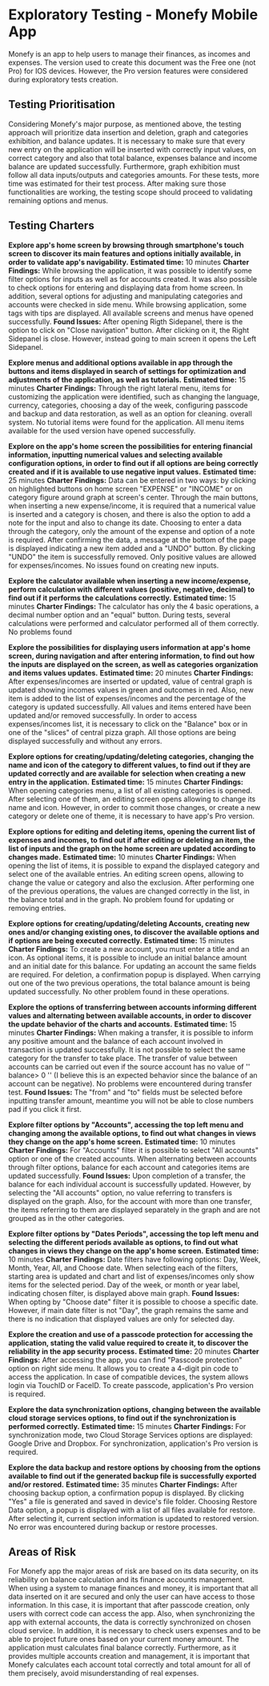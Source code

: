 # Exploratory Testing - Monefy Mobile App

Monefy is an app to help users to manage their finances, as incomes and expenses. The version used to create this document was the Free one (not Pro) for IOS devices. However, the Pro version features were considered during exploratory tests creation.


## Testing Prioritisation

Considering Monefy's major purpose, as mentioned above, the testing approach will prioritize data insertion and deletion, graph and categories exhibition, and balance updates. It is necessary to make sure that every new entry on the application will be inserted with correctly input values, on correct category and also that total balance, expenses balance and income balance are updated successfully.
Furthermore, graph exhibition must follow all data inputs/outputs and categories amounts. For these tests, more time was estimated for their test process.
After making sure those functionalities are working, the testing scope should proceed to validating remaining options and menus.


## Testing Charters

**Explore app's home screen by browsing through smartphone's touch screen to discover its main features and options initially available, in order to validate app's navigability.**
**Estimated time:** 10 minutes
**Charter Findings:** While browsing the application, it was possible to identify some filter options for inputs as well as for accounts created. It was also possible to check options for entering and displaying data from home screen. In addition, several options for adjusting and manipulating categories and accounts were checked in side menu. While browsing application, some tags with tips are displayed. All available screens and menus have opened successfully.
**Found Issues:** After opening Rigth Sidepanel, there is the option to click on "Close navigation" button. After clicking on it, the Right Sidepanel is close. However, instead going to main screen it opens the Left Sidepanel.



**Explore menus and additional options available in app through the buttons and items displayed in search of settings for optimization and adjustments of the application, as well as tutorials.**
**Estimated time:** 15 minutes
**Charter Findings:** Through the right lateral menu, items for customizing the application were identified, such as changing the language, currency, categories, choosing a day of the week, configuring passcode and backup and data restoration, as well as an option for cleaning. overall system. No tutorial items were found for the application. All menu items available for the used version have opened successfully.



**Explore on the app's home screen the possibilities for entering financial information, inputting numerical values and selecting available configuration options, in order to find out if all options are being correctly created and if it is available to use negative input values.**
**Estimated time:** 25 minutes
**Charter Findings:** Data can be entered in two ways: by clicking on highlighted buttons on home screen "EXPENSE" or "INCOME" or on category figure around graph at screen's center. Through the main buttons, when inserting a new expense/income, it is required that a numerical value is inserted and a category is chosen, and there is also the option to add a note for the input and also to change its date. Choosing to enter a data through the category, only the amount of the expense and option of a note is required. After confirming the data, a message at the bottom of the page is displayed indicating a new item added and a "UNDO" button. By clicking "UNDO" the item is successfully removed. Only positive values are allowed for expenses/incomes. No issues found on creating new inputs. 



**Explore the calculator available when inserting a new income/expense, perform calculation with different values (positive, negative, decimal) to find out if it performs the calculations correctly.**
**Estimated time:** 15 minutes
**Charter Findings:** The calculator has only the 4 basic operations, a decimal number option and an "equal" button. During tests, several calculations were performed and calculator performed all of them correctly. No problems found



**Explore the possibilities for displaying users information at app's home screen, during navigation and after entering information, to find out how the inputs are displayed on the screen, as well as categories organization and items values updates.**
**Estimated time:** 20 minutes
**Charter Findings:** After expenses/incomes are inserted or updated, value of central graph is updated showing incomes values in green and outcomes in red. Also, new item is added to the list of expenses/incomes and the percentage of the category is updated successfully. All values and items entered have been updated and/or removed successfully. In order to access expenses/incomes list, it is necessary to click on the "Balance" box or in one of the "slices" of central pizza graph. All those options are being displayed successfully and without any errors.



**Explore options for creating/updating/deleting categories, changing the name and icon of the category to different values, to find out if they are updated correctly and are available for selection when creating a new entry in the application.**
**Estimated time:** 15 minutes
**Charter Findings:** When opening categories menu, a list of all existing categories is opened. After selecting one of them, an editing screen opens allowing to change its name and icon. However, in order to commit those changes, or create a new category or delete one of theme, it is necessary to have app's Pro version.



**Explore options for editing and deleting items, opening the current list of expenses and incomes, to find out if after editing or deleting an item, the list of inputs and the graph on the home screen are updated according to changes made.**
**Estimated time:** 10 minutes
**Charter Findings:** When opening the list of items, it is possible to expand the displayed category and select one of the available entries. An editing screen opens, allowing to change the value or category and also the exclusion. After performing one of the previous operations, the values are changed correctly in the list, in the balance total and in the graph. No problem found for updating or removing entries.



**Explore options for creating/updating/deleting Accounts, creating new ones and/or changing existing ones, to discover the available options and if options are being executed correctly.**
**Estimated time:** 15 minutes
**Charter Findings:** To create a new account, you must enter a title and an icon. As optional items, it is possible to include an initial balance amount and an initial date for this balance. For updating an account the same fields are required. For deletion, a confirmation popup is displayed. When carrying out one of the two previous operations, the total balance amount is being updated successfully. No other problem found in these operations.



**Explore the options of transferring between accounts informing different values and alternating between available accounts, in order to discover the update behavior of the charts and accounts.**
**Estimated time:** 15 minutes
**Charter Findings:** When making a transfer, it is possible to inform any positive amount and the balance of each account involved in transaction is updated successfully. It is not possible to select the same category for the transfer to take place. The transfer of value between accounts can be carried out even if the source account has no value of '' balance> 0 '' (I believe this is an expected behavior since the balance of an account can be negative). No problems were encountered during transfer test.
**Found Issues:** The "from" and "to" fields must be selected before inputting transfer amount, meantime you will not be able to close numbers pad if you click it first.



**Explore filter options by "Accounts", accessing the top left menu and changing among the available options, to find out what changes in views they change on the app's home screen.**
**Estimated time:** 10 minutes
**Charter Findings:** For "Accounts" filter it is possible to select "All accounts" option or one of the created accounts. When alternating between accounts through filter options, balance for each account and categories items are updated successfully.
**Found Issues:** Upon completion of a transfer, the balance for each individual account is successfully updated. However, by selecting the "All accounts" option, no value referring to transfers is displayed on the graph.
Also, for the account with more than one transfer, the items referring to them are displayed separately in the graph and are not grouped as in the other categories.


**Explore filter options by "Dates Periods", accessing the top left menu and selecting the different periods available as options, to find out what changes in views they change on the app's home screen.**
**Estimated time:** 10 minutes
**Charter Findings:** Date filters have following options: Day, Week, Month, Year, All, and Choose date. When selecting each of the filters, starting area is updated and chart and list of expenses/incomes only show items for the selected period. Day of the week, or month or year label, indicating chosen filter, is displayed above main graph.
**Found Issues:** When opting by "Choose date" filter it is possible to choose a specific date. However, if main date filter is not "Day", the graph remains the same and there is no indication that displayed values are only for selected day.



**Explore the creation and use of a passcode protection for accessing the application, stating the valid value required to create it, to discover the reliability in the app security process.**
**Estimated time:** 20 minutes
**Charter Findings:** After accessing the app, you can find "Passcode protection" option on right side menu. It allows you to create a 4-digit pin code to access the application. In case of compatible devices, the system allows login via TouchID or FaceID. To create passcode, application's Pro version is required.



**Explore the data synchronization options, changing between the available cloud storage services options, to find out if the synchronization is performed correctly.**
**Estimated time:** 15 minutes
**Charter Findings:** For synchronization mode, two Cloud Storage Services options are displayed: Google Drive and Dropbox. For synchronization, application's Pro version is required.



**Explore the data backup and restore options by choosing from the options available to find out if the generated backup file is successfully exported and/or restored.**
**Estimated time:** 35 minutes
**Charter Findings:** After choosing backup option, a confirmation popup is displayed. By clicking "Yes" a file is generated and saved in device's file folder. Choosing Restore Data option, a popup is displayed with a list of all files available for restore. After selecting it, current section information is updated to restored version. No error was encountered during backup or restore processes.



## Areas of Risk 

For Monefy app the major areas of risk are based on its data security, on its reliability on balance calculation and its finance accounts management.
When using a system to manage finances and money, it is important that all data inserted on it are secured and only the user can have access to those information. In this case, it is important that after passcode creation, only users with correct code can access the app. Also, when synchronizing the app with external accounts, the data is correctly synchronized on chosen cloud service.
In addition, it is necessary to check users expenses and to be able to project future ones based on your current money amount. The application must calculates final balance correctly.
Furthermore, as it provides multiple accounts creation and management, it is important that Monefy calculates each account total correctly and total amount for all of them precisely, avoid misunderstanding of real expenses.

